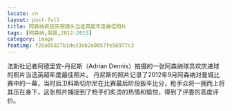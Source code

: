 ```yaml
---
locate: cn
layout: post-full
title: 阿森纳疯狂庆祝镜头当选英超年度最佳照片
tags: [阿森纳,英超,2012-2013]
category: image
featimg: f28a05827b1de33ab2a0057fe58977c3
---
```


法新社记者阿德里安-丹尼斯（Adrian Dennis）拍摄的一张阿森纳球员欢庆进球的照片当选英超年度最佳照片。
丹尼斯的照片记录了2012年9月阿森纳对曼城比赛中的一幕，当时后卫科斯切尔尼在比赛最后阶段扳平比分，枪手众将一拥而上将其压在身下，这张照片捕捉到了枪手们炙烫的热情和愉悦，得到了评委的高度评价。